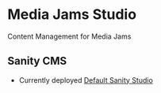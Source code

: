 # Media Jams Studio

Content Management for Media Jams

## Sanity CMS

- Currently deployed [Default Sanity Studio](https://mediajams.sanity.studio/)
